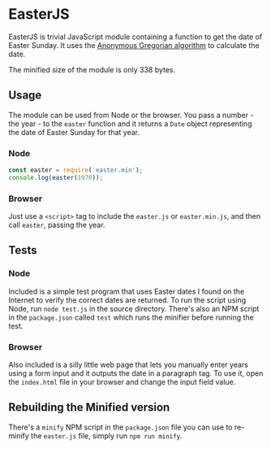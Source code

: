 EasterJS
========

EasterJS is trivial JavaScript module containing a function to get the date
of Easter Sunday. It uses the [Anonymous Gregorian algorithm][1] to calculate
the date.

The minified size of the module is only 338 bytes.

[1]: https://en.wikipedia.org/wiki/Computus#Anonymous_Gregorian_algorithm

Usage
-----

The module can be used from Node or the browser. You pass a
number - the year - to the `easter` function and it returns a `Date`
object representing the date of Easter Sunday for that year.

### Node

```javascript
const easter = require('easter.min');
console.log(easter(1970));
```

### Browser

Just use a `<script>` tag to include the `easter.js` or `easter.min.js`,
and then call `easter`, passing the year.

Tests
-----

### Node

Included is a simple test program that uses Easter dates I found on
the Internet to verify the correct dates are returned. To run the
script using Node, run `node test.js` in the source directory. There's
also an NPM script in the `package.json` called `test` which runs
the minifier before running the test.

### Browser

Also included is a silly little web page that lets you manually enter
years using a form input and it outputs the date in a paragraph tag.
To use it, open the `index.html` file in your browser and change
the input field value.

Rebuilding the Minified version
-------------------------------

There's a `minify` NPM script in the `package.json` file you can use
to re-minify the `easter.js` file, simply run `npm run minify`.
